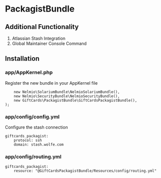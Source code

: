 PackagistBundle
===============

Additional Functionality
------------------------

1. Atlassian Stash Integration
2. Global Maintainer Console Command

Installation
------------

### app/AppKernel.php
Register the new bundle in your AppKernel file

	    new Nelmio\SolariumBundle\NelmioSolariumBundle(),
        new Nelmio\SecurityBundle\NelmioSecurityBundle(),
	    new GiftCards\PackagistBundle\GiftCardsPackagistBundle(),
    );

### app/config/config.yml
Configure the stash connection

    giftcards_packagist:
        protocol: ssh
        domain: stash.wolfe.com
        
### app/config/routing.yml

    giftcards_packagist:
        resource: "@GiftCardsPackagistBundle/Resources/config/routing.yml"